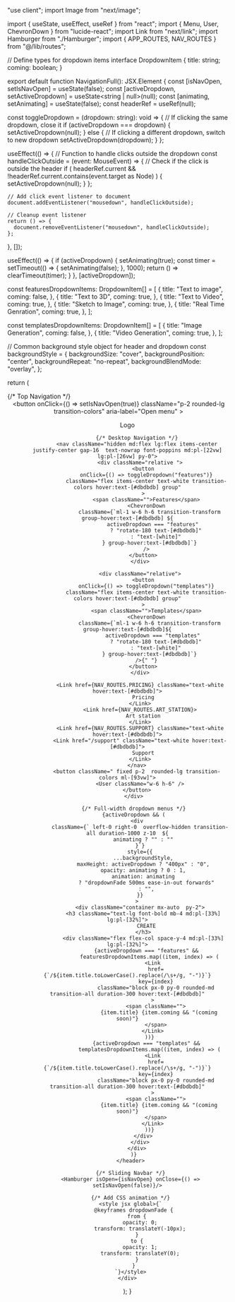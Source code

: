 "use client";
import Image from "next/image";

import { useState, useEffect, useRef } from "react";
import { Menu, User, ChevronDown } from "lucide-react";
import Link from "next/link";
import Hamburger from "./Hamburger";
import { APP_ROUTES, NAV_ROUTES } from "@/lib/routes";


// Define types for dropdown items
interface DropdownItem {
  title: string;
  coming: boolean;
}

export default function NavigationFull(): JSX.Element {
  const [isNavOpen, setIsNavOpen] = useState<boolean>(false);
  const [activeDropdown, setActiveDropdown] = useState<string | null>(null);
  const [animating, setAnimating] = useState<boolean>(false);
  const headerRef = useRef<HTMLElement>(null);

  const toggleDropdown = (dropdown: string): void => {
    // If clicking the same dropdown, close it
    if (activeDropdown === dropdown) {
      setActiveDropdown(null);
    } else {
      // If clicking a different dropdown, switch to new dropdown
      setActiveDropdown(dropdown);
    }
  };

  useEffect(() => {
    // Function to handle clicks outside the dropdown
    const handleClickOutside = (event: MouseEvent) => {
      // Check if the click is outside the header
      if (
        headerRef.current &&
        !headerRef.current.contains(event.target as Node)
      ) {
        setActiveDropdown(null);
      }
    };

    // Add click event listener to document
    document.addEventListener("mousedown", handleClickOutside);

    // Cleanup event listener
    return () => {
      document.removeEventListener("mousedown", handleClickOutside);
    };
  }, []);

  useEffect(() => {
    if (activeDropdown) {
      setAnimating(true);
      const timer = setTimeout(() => {
        setAnimating(false);
      }, 1000);
      return () => clearTimeout(timer);
    }
  }, [activeDropdown]);

  const featuresDropdownItems: DropdownItem[] = [
    {
      title: "Text to image",
      coming: false,
    },
    {
      title: "Text to 3D",
      coming: true,
    },
    {
      title: "Text to Video",
      coming: true,
    },
    {
      title: "Sketch to Image",
      coming: true,
    },
    {
      title: "Real Time Genration",
      coming: true,
    },
  ];

  const templatesDropdownItems: DropdownItem[] = [
    {
      title: "Image Generation",
      coming: false,
    },
    {
      title: "Video Generation",
      coming: true,
    },
  ];

  // Common background style object for header and dropdown
  const backgroundStyle = {
    backgroundSize: "cover",
    backgroundPosition: "center",
    backgroundRepeat: "no-repeat",
    backgroundBlendMode: "overlay",
  };

  return (
    <div className=" bg-[#000000] text-white">
      {/* Top Navigation */}
      <header
        ref={headerRef}
        className="fixed top-0 left-0 right-0 z-20 bg-black/30 backdrop-blur-3xl  shadow-lg"
        style={backgroundStyle}
      >
        <div className="flex items-center justify-start pl-[1vw] py-2 ">
          <div className=" flex items-center gap-4">
            <button
              onClick={() => setIsNavOpen(true)}
              className="p-2  rounded-lg transition-colors"
              aria-label="Open menu"
            >
              <Menu className="w-8 h-8" />
            </button>
            <Link href={APP_ROUTES.LANDING} className="flex items-center gap-2">
              <div className="w-8 h-8 bg-gray-200 rounded-full" />
              <span className="text-xl font-bold">Logo</span>
            </Link>
          </div>

          {/* Desktop Navigation */}
          <nav className="hidden md:flex lg:flex items-center justify-center gap-16  text-nowrap font-poppins md:pl-[22vw] lg:pl-[26vw] py-0">
            <div className="relative ">
              <button
                onClick={() => toggleDropdown("features")}
                className="flex items-center text-white transition-colors hover:text-[#dbdbdb] group"
              >
                <span className="">Features</span>
                <ChevronDown
                  className={`ml-1 w-6 h-6 transition-transform group-hover:text-[#dbdbdb] ${
                    activeDropdown === "features"
                      ? "rotate-180 text-[#dbdbdb]"
                      : "text-[white]"
                  } group-hover:text-[#dbdbdb]`}
                />
              </button>
            </div>

            <div className="relative">
              <button
                onClick={() => toggleDropdown("templates")}
                className="flex items-center text-white transition-colors hover:text-[#dbdbdb] group"
              >
                <span className="">Templates</span>
                <ChevronDown
                  className={`ml-1 w-6 h-6 transition-transform group-hover:text-[#dbdbdb]${
                    activeDropdown === "templates"
                      ? "rotate-180 text-[#dbdbdb]"
                      : "text-[white]"
                  } group-hover:text-[#dbdbdb]`}
                />{" "}
              </button>
            </div>

            <Link href={NAV_ROUTES.PRICING} className="text-white hover:text-[#dbdbdb]">
              Pricing
            </Link>
            <Link href={NAV_ROUTES.ART_STATION}>
              Art station
            </Link>
            <Link href={NAV_ROUTES.SUPPORT} className="text-white hover:text-[#dbdbdb]">
            <Link href="/support" className="text-white hover:text-[#dbdbdb]">
              Support
            </Link>
          </nav>
          <button className=" fixed p-2  rounded-lg transition-colors ml-[93vw]">
            <User className="w-6 h-6" />
          </button>
        </div>

        {/* Full-width dropdown menus */}
        {activeDropdown && (
          <div
            className={` left-0 right-0  overflow-hidden transition-all duration-1000 z-10  ${
              animating ? "" : ""
            }`}
            style={{
              ...backgroundStyle,
              maxHeight: activeDropdown ? "400px" : "0",
              opacity: animating ? 0 : 1,
              animation: animating
                ? "dropdownFade 500ms ease-in-out forwards"
                : "",
            }}
          >
            <div className="container mx-auto  py-2">
              <h3 className="text-lg font-bold mb-4 md:pl-[33%] lg:pl-[32%]">
                CREATE
              </h3>
              <div className="flex flex-col space-y-4 md:pl-[33%] lg:pl-[32%]">
                {activeDropdown === "features" &&
                  featuresDropdownItems.map((item, index) => (
                    <Link
                      href={`/${item.title.toLowerCase().replace(/\s+/g, "-")}`}
                      key={index}
                      className="block px-0 py-0 rounded-md transition-all duration-300 hover:text-[#dbdbdb]"
                    >
                      <span className="">
                        {item.title} {item.coming && "(coming soon)"}
                      </span>
                    </Link>
                  ))}
                {activeDropdown === "templates" &&
                  templatesDropdownItems.map((item, index) => (
                    <Link
                      href={`/${item.title.toLowerCase().replace(/\s+/g, "-")}`}
                      key={index}
                      className="block px-0 py-0 rounded-md transition-all duration-300 hover:text-[#dbdbdb]"
                    >
                      <span className="">
                        {item.title} {item.coming && "(coming soon)"}
                      </span>
                    </Link>
                  ))}
              </div>
            </div>
          </div>
        )}
      </header>

      {/* Sliding Navbar */}
      <Hamburger isOpen={isNavOpen} onClose={() => setIsNavOpen(false)}/>

      {/* Add CSS animation */}
      <style jsx global>{`
        @keyframes dropdownFade {
          from {
            opacity: 0;
            transform: translateY(-10px);
          }
          to {
            opacity: 1;
            transform: translateY(0);
          }
        }
      `}</style>
    </div>
  );
}
